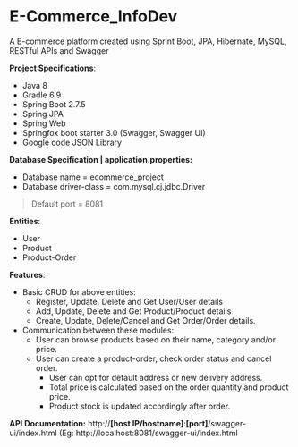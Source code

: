 # E-Commerce_InfoDev
A E-commerce platform created using Sprint Boot, JPA, Hibernate, MySQL, RESTful APIs and Swagger

**Project Specifications**:
* Java 8
* Gradle 6.9
* Spring Boot 2.7.5
* Spring JPA
* Spring Web
* Springfox boot starter 3.0 (Swagger, Swagger UI)
* Google code JSON Library

**Database Specification | application.properties:**
  * Database name = ecommerce_project
  * Database driver-class = com.mysql.cj.jdbc.Driver

>Default port = 8081

**Entities**:
* User
* Product
* Product-Order

**Features**:
* Basic CRUD for above entities:
    * Register, Update, Delete and Get User/User details
    * Add, Update, Delete and Get Product/Product details
    * Create, Update, Delete/Cancel and Get Order/Order details.
* Communication between these modules:
  * User can browse products based on their name, category and/or price.
  * User can create a product-order, check order status and cancel order.
    * User can opt for default address or new delivery address.
    * Total price is calculated based on the order quantity and product price.
    * Product stock is updated accordingly after order.

**API Documentation:** http://**[host IP/hostname]**:**[port]**/swagger-ui/index.html (Eg: http://localhost:8081/swagger-ui/index.html